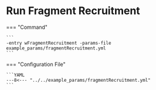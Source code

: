 # Run Fragment Recruitment

=== "Command"

    ```
    -entry wFragmentRecruitment -params-file example_params/fragmentRecruitment.yml
    ```

=== "Configuration File"

    ```YAML
    ---8<--- "../../example_params/fragmentRecruitment.yml"
    ```



